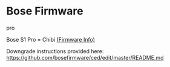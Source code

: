 # Bose Firmware

pro

Bose S1 Pro = Chibi <a href="https://github.com/bosefirmware/pro/blob/master/chibi/README.md">(Firmware Info)</a>

Downgrade instructions provided here:</br>
https://github.com/bosefirmware/ced/edit/master/README.md
